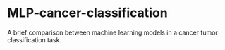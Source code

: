 # MLP-cancer-classification
A brief comparison between machine learning models in a cancer tumor classification task.
